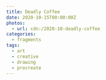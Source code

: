 ```yaml
---
title: Deadly Coffee
date: 2020-10-15T00:00:00Z
photos:
  - url: cdn:/2020-10-deadly-coffee
categories:
  - fragments
tags:
  - art
  - creative
  - drawing
  - procreate
---
```

